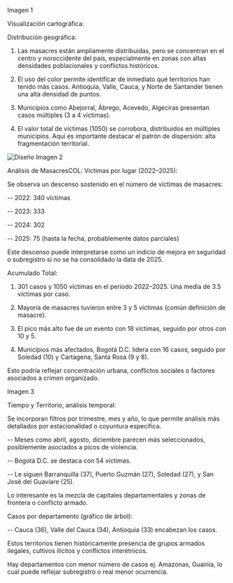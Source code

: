 Imagen 1

Visualización cartográfica:

Distribución geográfica:

1. Las masacres están ampliamente distribuidas, pero se concentran en el centro y noroccidente del país, especialmente en zonas con altas densidades poblacionales y conflictos históricos.

2. El uso del color permite identificar de inmediato qué territorios han tenido más casos. Antioquia, Valle, Cauca, y Norte de Santander tienen una alta densidad de puntos.

3. Municipios como Abejorral, Ábrego, Acevedo, Algeciras presentan casos múltiples (3 a 4 víctimas).

4. El valor total de víctimas (1050) se corrobora, distribuidos en múltiples municipios. Aquí es importante destacar el patrón de dispersión: alta fragmentación territorial.

![Diseño](Masacres_COL.png) 
Imagen 2

Análisis de MasacresCOL: Víctimas por lugar (2022–2025):

Se observa un descenso sostenido en el número de víctimas de masacres:

 -- 2022: 340 víctimas
 
 -- 2023: 333
 
 -- 2024: 302
 
 -- 2025: 75 (hasta la fecha, probablemente datos parciales)

Este descenso puede interpretarse como un indicio de mejora en seguridad o subregistro si no se ha consolidado la data de 2025.

Acumulado Total:

1. 301 casos y 1050 víctimas en el período 2022–2025. Una media de 3.5 víctimas por caso.

2. Mayoría de masacres tuvieron entre 3 y 5 víctimas (común definición de masacre).

3. El pico más alto fue de un evento con 18 víctimas, seguido por otros con 10 y 5.

4. Municipios más afectados, Bogotá D.C. lidera con 16 casos, seguido por Soledad (10) y Cartagena, Santa Rosa (9 y 8).

Esto podría reflejar concentración urbana, conflictos sociales o factores asociados a crimen organizado.

Imagen 3

Tiempo y Territorio, análisis temporal:

Se incorporan filtros por trimestre, mes y año, lo que permite análisis más detallados por estacionalidad o coyuntura específica.

 -- Meses como abril, agosto, diciembre parecen más seleccionados, posiblemente asociados a picos de violencia.
 
 -- Bogotá D.C. se destaca con 54 víctimas.
 
 -- Le siguen Barranquilla (37), Puerto Guzmán (27), Soledad (27), y San José del Guaviare (25).

Lo interesante es la mezcla de capitales departamentales y zonas de frontera o conflicto armado.

Casos por departamento (gráfico de árbol):

 -- Cauca (36), Valle del Cauca (34), Antioquia (33) encabezan los casos.

Estos territorios tienen históricamente presencia de grupos armados ilegales, cultivos ilícitos y conflictos interétnicos.

Hay departamentos con menor número de casos ej. Amazonas, Guainía, lo cual puede reflejar subregistro o real menor ocurrencia.

